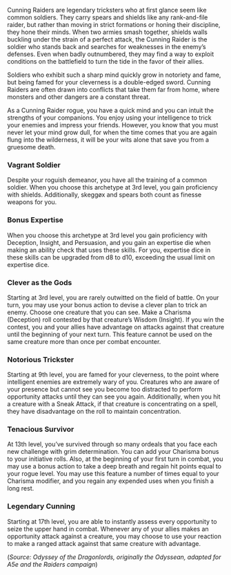 Cunning Raiders are legendary tricksters who at first glance seem like common soldiers. They carry spears and shields like any rank-and-file raider, but rather than moving in strict formations or honing their discipline, they hone their minds. When two armies smash together, shields walls buckling under the strain of a perfect attack, the Cunning Raider is the soldier who stands back and searches for weaknesses in the enemy’s defenses. Even when badly outnumbered, they may find a way to exploit conditions on the battlefield to turn the tide in the favor of their allies.  

  
Soldiers who exhibit such a sharp mind quickly grow in notoriety and fame, but being famed for your cleverness is a double-edged sword. Cunning Raiders are often drawn into conflicts that take them far from home, where monsters and other dangers are a constant threat. 

  
As a Cunning Raider rogue, you have a quick mind and you can intuit the strengths of your companions. You enjoy using your intelligence to trick your enemies and impress your friends. However, you know that you must never let your mind grow dull, for when the time comes that you are again flung into the wilderness, it will be your wits alone that save you from a gruesome death.

### Vagrant Soldier
Despite your roguish demeanor, you have all the training of a common soldier. When you choose this archetype at 3rd level, you gain proficiency with shields. Additionally, skeggøx and spears both count as finesse weapons for you.

### Bonus Expertise
When you choose this archetype at 3rd level you gain proficiency with Deception, Insight, and Persuasion, and you gain an expertise die when making an ability check that uses these skills. For you, expertise dice in these skills can be upgraded from d8 to d10, exceeding the usual limit on expertise dice.

### Clever as the Gods
Starting at 3rd level, you are rarely outwitted on the field of battle. On your turn, you may use your bonus action to devise a clever plan to trick an enemy. Choose one creature that you can see. Make a Charisma (Deception) roll contested by that creature’s Wisdom (Insight). If you win the contest, you and your allies have advantage on attacks against that creature until the beginning of your next turn. This feature cannot be used on the same creature more than once per combat encounter.

### Notorious Trickster
Starting at 9th level, you are famed for your cleverness, to the point where intelligent enemies are extremely wary of you. Creatures who are aware of your presence but cannot see you become too distracted to perform opportunity attacks until they can see you again. Additionally, when you hit a creature with a Sneak Attack, if that creature is concentrating on a spell, they have disadvantage on the roll to maintain concentration.

### Tenacious Survivor
At 13th level, you’ve survived through so many ordeals that you face each new challenge with grim determination. You can add your Charisma bonus to your initiative rolls. Also, at the beginning of your first turn in combat, you may use a bonus action to take a deep breath and regain hit points equal to your rogue level. You may use this feature a number of times equal to your Charisma modifier, and you regain any expended uses when you finish a long rest.

### Legendary Cunning
Starting at 17th level, you are able to instantly assess every opportunity to seize the upper hand in combat. Whenever any of your allies makes an opportunity attack against a creature, you may choose to use your reaction to make a ranged attack against that same creature with advantage.

(*Source: Odyssey of the Dragonlords, originally the Odyssean, adapted for A5e and the Raiders campaign*)